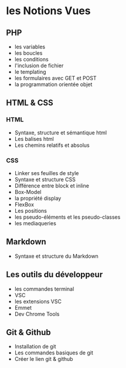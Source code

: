# les Notions Vues

## PHP
- les variables
- les boucles 
- les conditions
- l'inclusion de fichier
- le templating
- les formulaires avec GET et POST
- la programmation orientée objet

## HTML & CSS

### HTML
- Syntaxe, structure et sémantique html
- Les balises html
- Les chemins relatifs et absolus

### CSS

- Linker ses feuilles de style
- Syntaxe et structure CSS
- Différence entre block et inline
- Box-Model
- la propriété display
- FlexBox
- Les positions
- les pseudo-éléments et les pseudo-classes
- les mediaqueries

## Markdown

- Syntaxe et structure du Markdown

## Les outils du développeur

- les commandes terminal
- VSC
- les extensions VSC
- Emmet
- Dev Chrome Tools

## Git & Github

- Installation de git
- Les commandes basiques de git
- Créer le lien git & github
